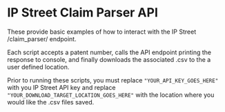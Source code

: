 # IP Street Claim Parser API

These provide basic examples of how to interact with the IP Street /claim_parser/ endpoint.

Each script accepts a patent number, calls the API endpoint printing the response to console, and finally downloads the associated .csv to the a user defined location.

Prior to running these scripts, you must replace ```"YOUR_API_KEY_GOES_HERE"``` with you IP Street API key and replace ```"YOUR_DOWNLOAD_TARGET_LOCATION_GOES_HERE"``` with the location where you would like the .csv files saved.

